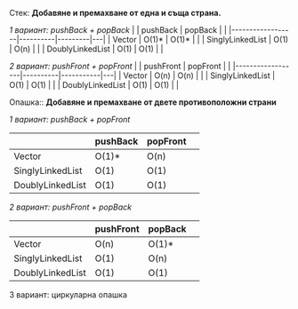 Стек:
**Добавяне и премахване от една и съща страна.**

*1 вариант: pushBack + popBack*
|                  | pushBack | popBack |   |
|------------------|----------|---------|---|
| Vector           |  O(1)*   |  O(1)*  |   |
| SinglyLinkedList |  O(1)    |  O(n)   |   |
| DoublyLinkedList |  O(1)    |  O(1)   |   |


*2 вариант: pushFront + popFront*
|                  | pushFront | popFront |   |
|------------------|----------|-----------|---|
| Vector           |  O(n)    |  O(n)     |   |
| SinglyLinkedList |  O(1)    |  O(1)     |   |
| DoublyLinkedList |  O(1)    |  O(1)     |   |

Опашка::
**Добавяне и премахване от двете противоположни страни**

*1 вариант: pushBack + popFront*

|                  | pushBack | popFront |   |
|------------------|----------|----------|---|
| Vector           |  O(1)*   |  O(n)    |   |
| SinglyLinkedList |  O(1)    |  O(1)    |   |
| DoublyLinkedList |  O(1)    |  O(1)    |   |

*2 вариант: pushFront + popBack*

|                  | pushFront | popBack |   |
|------------------|----------|----------|---|
| Vector           |  O(n)    |  O(1)*   |   |
| SinglyLinkedList |  O(1)    |  O(n)    |   |
| DoublyLinkedList |  O(1)    |  O(1)    |   |

3 вариант: циркуларна опашка
